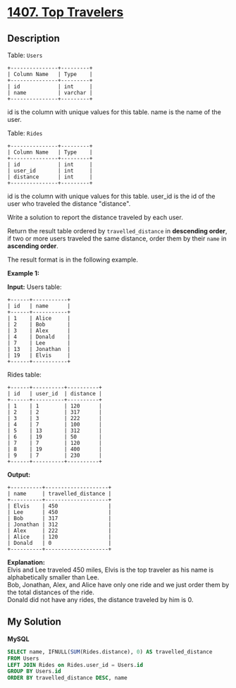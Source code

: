 # [1407. Top Travelers](https://leetcode.com/problems/top-travellers)

## Description

Table: `Users`

```
+---------------+---------+
| Column Name   | Type    |
+---------------+---------+
| id            | int     |
| name          | varchar |
+---------------+---------+
```

id is the column with unique values for this table.
name is the name of the user.

Table: `Rides`

```
+---------------+---------+
| Column Name   | Type    |
+---------------+---------+
| id            | int     |
| user_id       | int     |
| distance      | int     |
+---------------+---------+
```

id is the column with unique values for this table.
user_id is the id of the user who traveled the distance "distance".

Write a solution to report the distance traveled by each user.

Return the result table ordered by `travelled_distance` in **descending order**, if two or more users traveled the same distance, order them by their `name` in **ascending order**.

The result format is in the following example.

**Example 1:**

**Input:**
Users table:

```
+------+-----------+
| id   | name      |
+------+-----------+
| 1    | Alice     |
| 2    | Bob       |
| 3    | Alex      |
| 4    | Donald    |
| 7    | Lee       |
| 13   | Jonathan  |
| 19   | Elvis     |
+------+-----------+
```

Rides table:

```
+------+----------+----------+
| id   | user_id  | distance |
+------+----------+----------+
| 1    | 1        | 120      |
| 2    | 2        | 317      |
| 3    | 3        | 222      |
| 4    | 7        | 100      |
| 5    | 13       | 312      |
| 6    | 19       | 50       |
| 7    | 7        | 120      |
| 8    | 19       | 400      |
| 9    | 7        | 230      |
+------+----------+----------+
```

**Output:**

```
+----------+--------------------+
| name     | travelled_distance |
+----------+--------------------+
| Elvis    | 450                |
| Lee      | 450                |
| Bob      | 317                |
| Jonathan | 312                |
| Alex     | 222                |
| Alice    | 120                |
| Donald   | 0                  |
+----------+--------------------+
```

**Explanation:**  
Elvis and Lee traveled 450 miles, Elvis is the top traveler as his name is alphabetically smaller than Lee.  
Bob, Jonathan, Alex, and Alice have only one ride and we just order them by the total distances of the ride.  
Donald did not have any rides, the distance traveled by him is 0.

## My Solution

**MySQL**

```sql
SELECT name, IFNULL(SUM(Rides.distance), 0) AS travelled_distance
FROM Users
LEFT JOIN Rides on Rides.user_id = Users.id
GROUP BY Users.id
ORDER BY travelled_distance DESC, name
```
